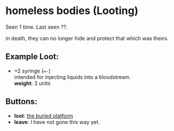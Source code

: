 # homeless bodies (Looting)

Seen 1 time. Last seen ??.

in death, they can no longer hide and protect that which was theirs.

## Example Loot:

- +2 syringe (<code>=-</code>)  
  intended for injecting liquids into a bloodstream.  
  **weight**: 3 units

## Buttons:

- **loot**: [the buried platform](the-buried-platform-N7cubv2.md)
- **leave**: I have not gone this way yet.
